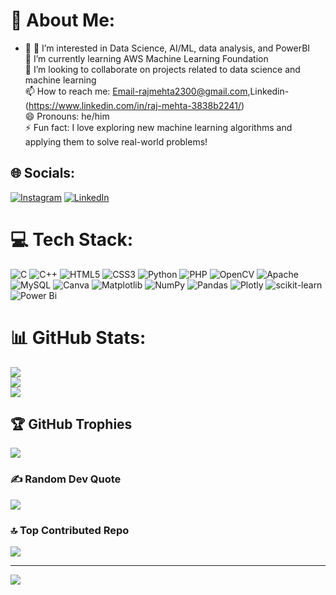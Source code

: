 # 💫 About Me:
- 👋 👀 I’m interested in Data Science, AI/ML, data analysis, and PowerBI<br>🌱 I’m currently learning AWS Machine Learning Foundation<br>💞️ I’m looking to collaborate on projects related to data science and machine learning<br>📫 How to reach me: Email-rajmehta2300@gmail.com,Linkedin-(https://www.linkedin.com/in/raj-mehta-3838b2241/)<br>😄 Pronouns: he/him<br>⚡ Fun fact: I love exploring new machine learning algorithms and applying them to solve real-world problems!


## 🌐 Socials:
[![Instagram](https://img.shields.io/badge/Instagram-%23E4405F.svg?logo=Instagram&logoColor=white)](https://instagram.com/raj.mehtaaaa) [![LinkedIn](https://img.shields.io/badge/LinkedIn-%230077B5.svg?logo=linkedin&logoColor=white)](https://linkedin.com/in/raj-mehta-3838b2241) 

# 💻 Tech Stack:
![C](https://img.shields.io/badge/c-%2300599C.svg?style=for-the-badge&logo=c&logoColor=white) ![C++](https://img.shields.io/badge/c++-%2300599C.svg?style=for-the-badge&logo=c%2B%2B&logoColor=white) ![HTML5](https://img.shields.io/badge/html5-%23E34F26.svg?style=for-the-badge&logo=html5&logoColor=white) ![CSS3](https://img.shields.io/badge/css3-%231572B6.svg?style=for-the-badge&logo=css3&logoColor=white) ![Python](https://img.shields.io/badge/python-3670A0?style=for-the-badge&logo=python&logoColor=ffdd54) ![PHP](https://img.shields.io/badge/php-%23777BB4.svg?style=for-the-badge&logo=php&logoColor=white) ![OpenCV](https://img.shields.io/badge/opencv-%23white.svg?style=for-the-badge&logo=opencv&logoColor=white) ![Apache](https://img.shields.io/badge/apache-%23D42029.svg?style=for-the-badge&logo=apache&logoColor=white) ![MySQL](https://img.shields.io/badge/mysql-4479A1.svg?style=for-the-badge&logo=mysql&logoColor=white) ![Canva](https://img.shields.io/badge/Canva-%2300C4CC.svg?style=for-the-badge&logo=Canva&logoColor=white) ![Matplotlib](https://img.shields.io/badge/Matplotlib-%23ffffff.svg?style=for-the-badge&logo=Matplotlib&logoColor=black) ![NumPy](https://img.shields.io/badge/numpy-%23013243.svg?style=for-the-badge&logo=numpy&logoColor=white) ![Pandas](https://img.shields.io/badge/pandas-%23150458.svg?style=for-the-badge&logo=pandas&logoColor=white) ![Plotly](https://img.shields.io/badge/Plotly-%233F4F75.svg?style=for-the-badge&logo=plotly&logoColor=white) ![scikit-learn](https://img.shields.io/badge/scikit--learn-%23F7931E.svg?style=for-the-badge&logo=scikit-learn&logoColor=white) ![Power Bi](https://img.shields.io/badge/power_bi-F2C811?style=for-the-badge&logo=powerbi&logoColor=black)
# 📊 GitHub Stats:
![](https://github-readme-stats.vercel.app/api?username=rajmehta14&theme=radical&hide_border=false&include_all_commits=false&count_private=false)<br/>
![](https://github-readme-streak-stats.herokuapp.com/?user=rajmehta14&theme=radical&hide_border=false)<br/>
![](https://github-readme-stats.vercel.app/api/top-langs/?username=rajmehta14&theme=radical&hide_border=false&include_all_commits=false&count_private=false&layout=compact)

## 🏆 GitHub Trophies
![](https://github-profile-trophy.vercel.app/?username=rajmehta14&theme=radical&no-frame=false&no-bg=false&margin-w=4)

### ✍️ Random Dev Quote
![](https://quotes-github-readme.vercel.app/api?type=horizontal&theme=radical)

### 🔝 Top Contributed Repo
![](https://github-contributor-stats.vercel.app/api?username=rajmehta14&limit=5&theme=radical&combine_all_yearly_contributions=true)

---
[![](https://visitcount.itsvg.in/api?id=rajmehta14&icon=0&color=12)](https://visitcount.itsvg.in)

<!-- Proudly created with GPRM ( https://gprm.itsvg.in ) -->
